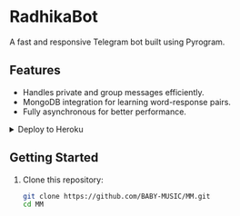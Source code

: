 # RadhikaBot

A fast and responsive Telegram bot built using Pyrogram.

## Features

- Handles private and group messages efficiently.
- MongoDB integration for learning word-response pairs.
- Fully asynchronous for better performance.

<!-- Heroku Deployment (Hidden by default) -->
<details>
  <summary>Deploy to Heroku</summary>
  
  Click the button below to deploy your bot to Heroku:

  [![Deploy](https://www.herokucdn.com/deploy/button.svg)](https://heroku.com/deploy?template=https://github.com/BABY-MUSIC/MM)
  
</details>

## Getting Started

1. Clone this repository:
   ```bash
   git clone https://github.com/BABY-MUSIC/MM.git
   cd MM
